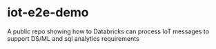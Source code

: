 # iot-e2e-demo
A public repo showing how to Databricks can process IoT messages to support DS/ML and sql analytics requirements
